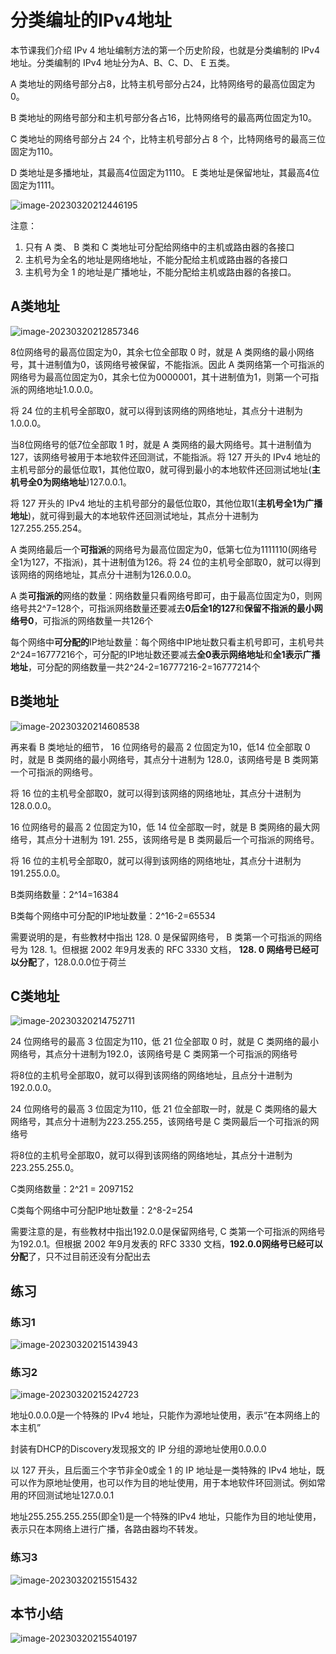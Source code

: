 # 分类编址的IPv4地址



本节课我们介绍 IPv 4 地址编制方法的第一个历史阶段，也就是分类编制的 IPv4 地址。分类编制的 IPv4 地址分为A、B、C、D、 E 五类。 

A 类地址的网络号部分占8，比特主机号部分占24，比特网络号的最高位固定为0。 

B 类地址的网络号部分和主机号部分各占16，比特网络号的最高两位固定为10。 

C 类地址的网络号部分占 24 个，比特主机号部分占 8 个，比特网络号的最高三位固定为110。 

D 类地址是多播地址，其最高4位固定为1110。 E 类地址是保留地址，其最高4位固定为1111。

![image-20230320212446195](./assets/image-20230320212446195.png)

注意：

1. 只有 A 类、 B 类和 C 类地址可分配给网络中的主机或路由器的各接口
2. 主机号为全名的地址是网络地址，不能分配给主机或路由器的各接口
3. 主机号为全 1 的地址是广播地址，不能分配给主机或路由器的各接口。

## A类地址

![image-20230320212857346](./assets/image-20230320212857346.png)

8位网络号的最高位固定为0，其余七位全部取 0 时，就是 A 类网络的最小网络号，其十进制值为0，该网络号被保留，不能指派。因此 A 类网络第一个可指派的网络号为最高位固定为0，其余七位为0000001，其十进制值为1，则第一个可指派的网络地址1.0.0.0。

将 24 位的主机号全部取0，就可以得到该网络的网络地址，其点分十进制为1.0.0.0。

当8位网络号的低7位全部取 1 时，就是 A 类网络的最大网络号。其十进制值为127，该网络号被用于本地软件还回测试，不能指派。将 127 开头的 IPv4 地址的主机号部分的最低位取1，其他位取0，就可得到最小的本地软件还回测试地址(**主机号全0为网络地址**)127.0.0.1。

将 127 开头的 IPv4 地址的主机号部分的最低位取0，其他位取1(**主机号全1为广播地址**)，就可得到最大的本地软件还回测试地址，其点分十进制为127.255.255.254。

A 类网络最后一个**可指派**的网络号为最高位固定为0，低第七位为1111110(网络号全1为127，不指派)，其十进制值为126。将 24 位的主机号全部取0，就可以得到该网络的网络地址，其点分十进制为126.0.0.0。

A 类**可指派的**网络的数量：网络数量只看网络号即可，由于最高位固定为0，则网络号共2^7=128个，可指派网络数量还要减去**0后全1的127**和**保留不指派的最小网络号0**，可指派的网络数量一共126个

每个网络中**可分配的**IP地址数量：每个网络中IP地址数只看主机号即可，主机号共2^24=16777216个，可分配的IP地址数还要减去**全0表示网络地址**和**全1表示广播地址**，可分配的网络数量一共2^24-2=16777216-2=16777214个

## B类地址

![image-20230320214608538](./assets/image-20230320214608538.png)

再来看 B 类地址的细节， 16 位网络号的最高 2 位固定为10，低14 位全部取 0 时，就是 B 类网络的最小网络号，其点分十进制为 128.0，该网络号是 B 类网第一个可指派的网络号。

将 16 位的主机号全部取0，就可以得到该网络的网络地址，其点分十进制为128.0.0.0。 

16 位网络号的最高 2 位固定为10，低 14 位全部取一时，就是 B 类网络的最大网络号，其点分十进制为 191. 255，该网络号是 B 类网最后一个可指派的网络号。

将 16 位的主机号全部取0，就可以得到该网络的网络地址，其点分十进制为191.255.0.0。

B类网络数量：2^14=16384

B类每个网络中可分配的IP地址数量：2^16-2=65534

需要说明的是，有些教材中指出 128. 0 是保留网络号， B 类第一个可指派的网络号为 128. 1。但根据 2002 年9月发表的 RFC 3330 文档， **128. 0 网络号已经可以分配**了，128.0.0.0位于荷兰

## C类地址

![image-20230320214752711](./assets/image-20230320214752711.png)

24 位网络号的最高 3 位固定为110，低 21 位全部取 0 时，就是 C 类网络的最小网络号，其点分十进制为192.0，该网络号是 C 类网第一个可指派的网络号

将8位的主机号全部取0，就可以得到该网络的网络地址，且点分十进制为192.0.0.0。

24 位网络号的最高 3 位固定为110，低 21 位全部取一时，就是 C 类网络的最大网络号，其点分十进制为223.255.255，该网络号是 C 类网最后一个可指派的网络号

将8位的主机号全部取0，就可以得到该网络的网络地址，其点分十进制为223.255.255.0。

C类网络数量：2^21 = 2097152

C类每个网络中可分配IP地址数量：2^8-2=254

需要注意的是，有些教材中指出192.0.0是保留网络号, C 类第一个可指派的网络号为192.0.1。但根据 2002 年9月发表的 RFC 3330 文档，**192.0.0网络号已经可以分配**了，只不过目前还没有分配出去

## 练习

### 练习1

![image-20230320215143943](./assets/image-20230320215143943.png)

### 练习2

![image-20230320215242723](./assets/image-20230320215242723.png)

地址0.0.0.0是一个特殊的 IPv4 地址，只能作为源地址使用，表示“在本网络上的本主机”

封装有DHCP的Discovery发现报文的 IP 分组的源地址使用0.0.0.0

以 127 开头，且后面三个字节非全0或全 1 的 IP 地址是一类特殊的 IPv4 地址，既可以作为原地址使用，也可以作为目的地址使用，用于本地软件环回测试。例如常用的环回测试地址127.0.0.1

地址255.255.255.255(即全1)是一个特殊的IPv4 地址，只能作为目的地址使用，表示只在本网络上进行广播，各路由器均不转发。

### 练习3

![image-20230320215515432](./assets/image-20230320215515432.png)

## 本节小结

![image-20230320215540197](./assets/image-20230320215540197.png)

